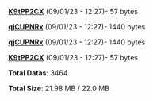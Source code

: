 [**K9tPP2CX**](/data/K9tPP2CX.txt) (09/01/23 - 12:27)- 57 bytes

[**qjCUPNRx**](/data/qjCUPNRx.txt) (09/01/23 - 12:27)- 1440 bytes

[**qjCUPNRx**](/data/qjCUPNRx.txt) (09/01/23 - 12:27)- 1440 bytes

[**K9tPP2CX**](/data/K9tPP2CX.txt) (09/01/23 - 12:27)- 57 bytes

**Total Datas**: 3464

**Total Size**: 21.98 MB / 22.0 MB